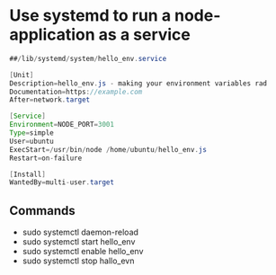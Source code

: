 # Use systemd to run a node-application as a service

``` java
##/lib/systemd/system/hello_env.service

[Unit]
Description=hello_env.js - making your environment variables rad
Documentation=https://example.com
After=network.target

[Service]
Environment=NODE_PORT=3001
Type=simple
User=ubuntu
ExecStart=/usr/bin/node /home/ubuntu/hello_env.js
Restart=on-failure

[Install]
WantedBy=multi-user.target
```

## Commands

- sudo systemctl daemon-reload
- sudo systemctl start hello_env
- sudo systemctl enable hello_env
- sudo systemctl stop hallo_evn